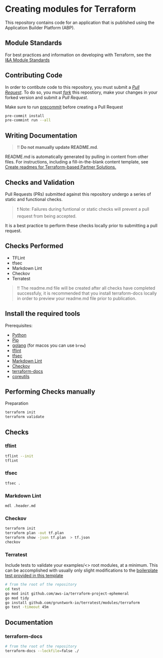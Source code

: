 # Creating modules for Terraform

This repository contains code for an application that is published using the Application Builder Platform (ABP).

## Module Standards

For best practices and information on developing with Terraform, see the [I&A Module Standards](https://aws-ia.github.io/standards-terraform/)

## Contributing Code

In order to contibute code to this repository, you must submit a *[Pull Request](https://docs.github.com/en/pull-requests/collaborating-with-pull-requests/proposing-changes-to-your-work-with-pull-requests/creating-a-pull-request)*. To do so, you must *[fork](https://docs.github.com/en/get-started/quickstart/fork-a-repo)* this repostiory, make your changes in your forked version and submit a *Pull Request*.

Make sure to run [precommit](https://pre-commit.com/) before creating a Pull Request

```sh
pre-commit install
pre-commint run --all
```

## Writing Documentation

> :bangbang: **Do not manually update README.md**.

README.md is automatically generated by pulling in content from other files. For instructions, including a fill-in-the-blank content template, see [Create readmes for Terraform-based Partner Solutions.](https://aws-ia-us-west-2.s3.us-west-2.amazonaws.com/docs/content/index.html#/lessons/8rpYWWL59M7dcS-NsjYmaISUu-L_UqEv)

## Checks and Validation

Pull Requests (PRs) submitted against this repository undergo a series of static and functional checks.

> :exclamation: Note: Failures during funtional or static checks will prevent a pull request from being accepted.

It is a best practice to perform these checks locally prior to submitting a pull request.

## Checks Performed

- TFLint
- tfsec
- Markdown Lint
- Checkov
- Terratest

> :bangbang: The readme.md file will be created after all checks have completed successfuly, it is recommended that you install terraform-docs locally in order to preview your readme.md file prior to publication.

## Install the required tools

Prerequisites:

- [Python](https://docs.python.org/3/using/index.html)
- [Pip](https://pip.pypa.io/en/stable/installation/)
- [golang](https://go.dev/doc/install) (for macos you can use `brew`)
- [tflint](https://github.com/terraform-linters/tflint)
- [tfsec](https://aquasecurity.github.io/tfsec/v1.0.11/)
- [Markdown Lint](https://github.com/markdownlint/markdownlint)
- [Checkov](https://www.checkov.io/2.Basics/Installing%20Checkov.html)
- [terraform-docs](https://github.com/terraform-docs/terraform-docs)
- [coreutils](https://www.gnu.org/software/coreutils/)

## Performing Checks manually

Preparation

```sh
terraform init
terraform validate
```

## Checks

### tflint

```sh
tflint --init
tflint
```

### tfsec

```sh
tfsec .
```

### Markdown Lint

```sh
mdl .header.md
```

### Checkov

```sh
terraform init
terraform plan -out tf.plan
terraform show -json tf.plan  > tf.json
checkov
```

### Terratest

Include tests to validate your examples/<> root modules, at a minimum. This can be accomplished with usually only slight modifications to the [boilerplate test provided in this template](./test/examples\_basic\_test.go)

```sh
# from the root of the repository
cd test
go mod init github.com/aws-ia/terraform-project-ephemeral
go mod tidy
go install github.com/gruntwork-io/terratest/modules/terraform
go test -timeout 45m
```

## Documentation

### terraform-docs

```sh
# from the root of the repository
terraform-docs --lockfile=false ./
```
